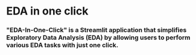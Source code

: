 # EDA in one click
### "EDA-In-One-Click" is a Streamlit application that simplifies Exploratory Data Analysis (EDA) by allowing users to perform various EDA tasks with just one click.